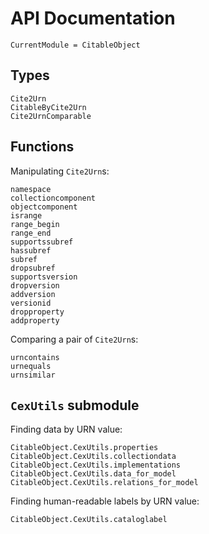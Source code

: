# API Documentation


```@meta
CurrentModule = CitableObject
```

## Types
```@docs
Cite2Urn
CitableByCite2Urn
Cite2UrnComparable
```
## Functions

Manipulating `Cite2Urn`s:

```@docs
namespace
collectioncomponent
objectcomponent
isrange
range_begin
range_end
supportssubref
hassubref
subref
dropsubref
supportsversion
dropversion
addversion
versionid
dropproperty
addproperty
```

Comparing a pair of `Cite2Urn`s:

```@docs
urncontains
urnequals
urnsimilar
```

## `CexUtils` submodule

Finding data by URN value:

```@docs
CitableObject.CexUtils.properties
CitableObject.CexUtils.collectiondata
CitableObject.CexUtils.implementations
CitableObject.CexUtils.data_for_model
CitableObject.CexUtils.relations_for_model
```

Finding human-readable labels by URN value:

```@docs
CitableObject.CexUtils.cataloglabel
```